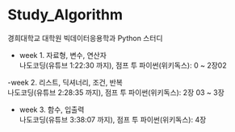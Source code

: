# Study_Algorithm

경희대학교 대학원 빅데이터응용학과 Python 스터디

- week 1. 자료형, 변수, 연산자 \
나도코딩(유튜브 1:22:30 까지), 점프 투 파이썬(위키독스): 0 ~ 2장02 

-week 2. 리스트, 딕셔너리, 조건, 반복 \
나도코딩(유튜브 2:28:35 까지), 점프 투 파이썬(위키독스): 2장 03 ~ 3장

- week 3. 함수, 입출력 \
나도코딩(유튜브 3:38:07 까지), 점프 투 파이썬(위키독스): 4장

